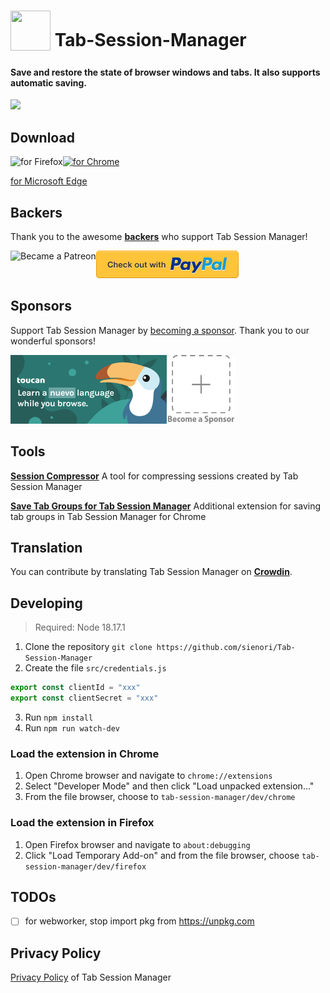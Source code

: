 # <sub><img src="/src/icons/icon.svg" width=64px height=64px></sub> Tab-Session-Manager

#### Save and restore the state of browser windows and tabs. It also supports automatic saving.

<img src="https://raw.githubusercontent.com/sienori/Tab-Session-Manager/master/other/promotion/screenshots/popup.png" width="640px">

## Download

[<img src="other/promotion/badges/firefox.png" align="left" alt="for Firefox">](https://addons.mozilla.org/firefox/addon/tab-session-manager/)

[<img src="other/promotion/badges/chrome.png" alt="for Chrome" height="60px">](https://chrome.google.com/webstore/detail/tab-session-manager/iaiomicjabeggjcfkbimgmglanimpnae/)

[for Microsoft Edge](https://microsoftedge.microsoft.com/addons/detail/jkjjclfiflhpjangefhgfjhgfbhajadk/)

## Backers

Thank you to the awesome **[backers](https://github.com/sienori/Tab-Session-Manager/blob/master/BACKERS.md)** who support Tab Session Manager!

[<img src="other/promotion/badges/patreon.png" alt="Became a Patreon" height="44px" align="left">](https://www.patreon.com/sienori)
[<img src="other/promotion/badges/paypal.png" alt="Check out with PayPal">](https://www.paypal.me/sienoriExt)

## Sponsors

Support Tab Session Manager by [becoming a sponsor](https://www.patreon.com/join/sienori). Thank you to our wonderful sponsors!

[<img src="docs/img/toucan.png" alt="Toucan" height=110px align="left">](https://jointoucan.com/partners/tab-session-manager)

[<img src="docs/img/becomeSponsor.png" alt="Become a Sponsor" height=110px>](https://www.patreon.com/join/sienori)

## Tools

**[Session Compressor](https://tab-session-manager.sienori.com/compressor/index.html)**
A tool for compressing sessions created by Tab Session Manager

**[Save Tab Groups for Tab Session Manager](https://chrome.google.com/webstore/detail/aghdiknflpelpkepifoplhodcnfildao)**
Additional extension for saving tab groups in Tab Session Manager for Chrome

## Translation

You can contribute by translating Tab Session Manager on **[Crowdin](https://crowdin.com/project/tab-session-manager)**.

## Developing

> Required: Node 18.17.1

1. Clone the repository `git clone https://github.com/sienori/Tab-Session-Manager`
2. Create the file `src/credentials.js`
  ```src/credentials.js
  export const clientId = "xxx"
  export const clientSecret = "xxx"
  ```
3. Run `npm install`
4. Run `npm run watch-dev`

### Load the extension in Chrome

1. Open Chrome browser and navigate to `chrome://extensions`
2. Select "Developer Mode" and then click "Load unpacked extension..."
3. From the file browser, choose to `tab-session-manager/dev/chrome`

### Load the extension in Firefox

1. Open Firefox browser and navigate to `about:debugging`
2. Click "Load Temporary Add-on" and from the file browser, choose `tab-session-manager/dev/firefox`

## TODOs

- [ ] for webworker, stop import pkg from https://unpkg.com

## Privacy Policy

[Privacy Policy](https://tab-session-manager.sienori.com/privacy-policy) of Tab Session Manager
